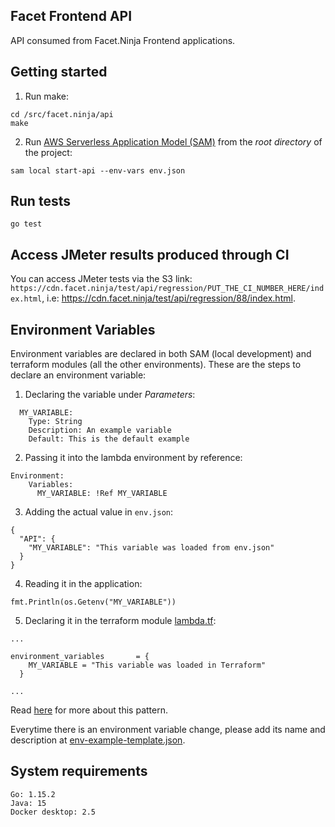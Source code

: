 ## Facet Frontend API

API consumed from Facet.Ninja Frontend applications.

## Getting started

1. Run make:

```
cd /src/facet.ninja/api
make
```

2. Run [AWS Serverless Application Model (SAM)](https://aws.amazon.com/serverless/sam/) from the *root directory* of the project: 

```
sam local start-api --env-vars env.json
```

## Run tests

`go test`


## Access JMeter results produced through CI

You can access JMeter tests via the S3 link: `https://cdn.facet.ninja/test/api/regression/PUT_THE_CI_NUMBER_HERE/index.html`, i.e: https://cdn.facet.ninja/test/api/regression/88/index.html.

## Environment Variables

Environment variables are declared in both SAM (local development) and terraform modules (all the other environments). These are the steps to declare an environment variable:

1. Declaring the variable under *Parameters*:

```
  MY_VARIABLE:
    Type: String
    Description: An example variable
    Default: This is the default example
```

2. Passing it into the lambda environment by reference:

```
Environment:
    Variables:
      MY_VARIABLE: !Ref MY_VARIABLE
```

3. Adding the actual value in `env.json`:

```
{
  "API": {
    "MY_VARIABLE": "This variable was loaded from env.json"
  }
}
```

4. Reading it in the application:

```
fmt.Println(os.Getenv("MY_VARIABLE"))
```

5. Declaring it in the terraform module [lambda.tf](./deploy/lambda.tf):

```
...

environment_variables       = {
    MY_VARIABLE = "This variable was loaded in Terraform"
  }

...
```

Read [here](https://github.com/aws/aws-sam-cli/issues/1163) for more about this pattern.

Everytime there is an environment variable change, please add its name and description at [env-example-template.json](./env-example-template.json).

## System requirements

```
Go: 1.15.2
Java: 15
Docker desktop: 2.5
```
